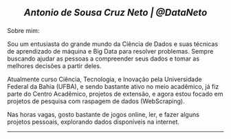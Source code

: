 ## <p align="center">*Antonio de Sousa Cruz Neto | @DataNeto* </p>

Sobre mim: 

  Sou um entusiasta do grande mundo da Ciência de Dados e suas técnicas de aprendizado de máquina e Big Data para resolver problemas. Sempre buscando ajudar as pessoas a compreender seus dados e tomar as melhores decisões a partir deles.

Atualmente curso Ciência, Tecnologia, e Inovação pela Universidade Federal da Bahia (UFBA), e sendo bastante ativo no meio acadêmico, já fiz parte do Centro Acadêmico, projetos de extensão, e agora estou focado em projetos de pesquisa com raspagem de dados (WebScraping).

Nas horas vagas, gosto bastante de jogos online, ler, e fazer alguns projetos pessoais, explorando dados disponíveis na internet.

---
